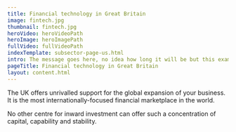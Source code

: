 ```yaml
---
title: Financial technology in Great Britain
image: fintech.jpg 
thumbnail: fintech.jpg
heroVideo: heroVideoPath
heroImage: heroImagePath
fullVideo: fullVideoPath
indexTemplate: subsector-page-us.html
intro: The message goes here, no idea how long it will be but this example copy is 18 words.
pageTitle: Financial technology in Great Britain
layout: content.html
---
```


The UK offers unrivalled support for the global expansion of your business. It is the most internationally-focused financial marketplace in the world. 

No other centre for inward investment can offer such a concentration of capital, capability and stability.